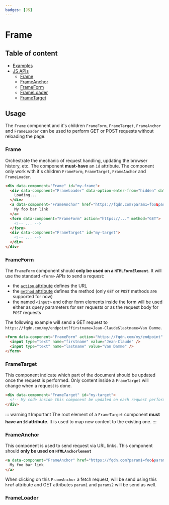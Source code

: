```yaml
---
badges: [JS]
---
```


# Frame <Badges :texts="$frontmatter.badges" />

## Table of content

- [Examples](./examples.md)
- [JS APIs](./js-api/index.md)
  - [Frame](./js-api/frame.md)
  - [FrameAnchor](./js-api/frame-anchor.md)
  - [FrameForm](./js-api/frame-form.md)
  - [FrameLoader](./js-api/frame-loader.md)
  - [FrameTarget](./js-api/frame-target.md)

## Usage

The `Frame` component and it's children `FrameForm`, `FrameTarget`, `FrameAnchor` and `FrameLoader` can be used to perform GET or POST requests without reloading the page.

### Frame

Orchestrate the mechanic of request handling, updating the browser history, etc. The component **must-have** an `id` attribute. The component only work with it's children `FrameForm`, `FrameTarget`, `FrameAnchor` and `FrameLoader`.

```html
<div data-component="Frame" id="my-frame">
  <div data-component="FrameLoader" data-option-enter-from="hidden" data-option-leave-to="hidden">
    Loading...
  </div>
  <a data-component="FrameAnchor" href="https://fqdn.com?param1=foo&param2=bar">
    My foo bar link
  </a>
  <form data-component="FrameForm" action="https://..." method="GET">
    <!-- ... -->
  </form>
  <div data-component="FrameTarget" id="my-target">
    <!-- ... -->
  </div>
</div>
```

### FrameForm

The `FrameForm` component should **only be used on a `HTMLFormElement`**. It will use the standard `<form>` APIs to send a request:

- the [`action` attribute](https://developer.mozilla.org/en-US/docs/Web/HTML/Reference/Elements/form#action) defines the URL
- the [`method` attribute](https://developer.mozilla.org/en-US/docs/Web/HTML/Reference/Elements/form#method) defines the method (only `GET` or `POST` methods are supported for now)
- the named `<input>` and other form elements inside the form will be used either as query parameters for `GET` requests or as the request body for `POST` requests

The following example will send a GET request to `https://fqdn.com/my/endpoint?firstname=Jean-Claude&lastname=Van Damme`.

```html
<form data-component="FrameForm" action="https://fqdn.com/my/endpoint" method="GET">
  <input type="text" name="firstname" value="Jean-Claude" />
  <input type="text" name="lastname" value="Van Damme" />
</form>
```

### FrameTarget

This component indicate which part of the document should be updated once the request is performed. Only content inside a `FrameTarget` will change when a request is done.

```html
<div data-component="FrameTarget" id="my-target">
  <!-- My code inside this component be updated on each request perform by the parent Frame component -->
</div>
```

::: warning ❗ Important
The root element of a `FrameTarget` component **must have an `id` attribute**. It is used to map new content to the existing one.
:::

### FrameAnchor

This component is used to send request via URL links.
This component should **only be used on `HTMLAnchorlement`**

```html
<a data-component="FrameAnchor" href="https://fqdn.com?param1=foo&param2=bar">
  My foo bar link
</a>
```

When clicking on this `FrameAnchor` a fetch request, will be send using this `href` attribute and GET attributes `param1` and `params2` will be send as well.

### FrameLoader
